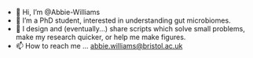 - 👋 Hi, I’m @Abbie-Williams
- 👀 I’m a PhD student, interested in understanding gut microbiomes.
- 🌱 I design and (eventually...) share scripts which solve small problems, make my research quicker, or help me make figures. 
- 📫 How to reach me ... abbie.williams@bristol.ac.uk

